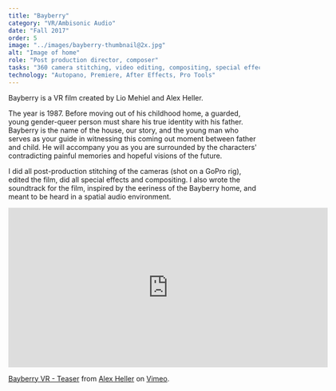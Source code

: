 ```yaml
---
title: "Bayberry"
category: "VR/Ambisonic Audio"
date: "Fall 2017"
order: 5
image: "../images/bayberry-thumbnail@2x.jpg"
alt: "Image of home"
role: "Post production director, composer"
tasks: "360 camera stitching, video editing, compositing, special effects, spatial music composition, music recording"
technology: "Autopano, Premiere, After Effects, Pro Tools"
---
```


Bayberry is a VR film created by Lio Mehiel and Alex Heller.

The year is 1987. Before moving out of his childhood home, a guarded, young gender-queer person must share his true identity with his father. Bayberry is the name of the house, our story, and the young man who serves as your guide in witnessing this coming out moment between father and child. He will accompany you as you are surrounded by the characters' contradicting painful memories and hopeful visions of the future.

I did all post-production stitching of the cameras (shot on a GoPro rig), edited the film, did all special effects and compositing. I also wrote the soundtrack for the film, inspired by the eeriness of the Bayberry home, and meant to be heard in a spatial audio environment.

<div class="iframeWrapper">
<iframe src="https://player.vimeo.com/video/265098391" width="640" height="320" frameborder="0" webkitallowfullscreen mozallowfullscreen allowfullscreen></iframe>
<p><a href="https://vimeo.com/265098391">Bayberry VR - Teaser</a> from <a href="https://vimeo.com/alexheller">Alex Heller</a> on <a href="https://vimeo.com">Vimeo</a>.</p>
</div>
